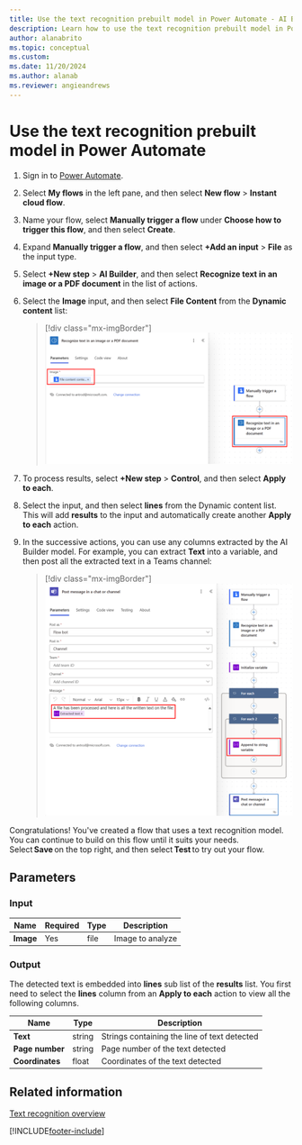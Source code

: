 ```yaml
---
title: Use the text recognition prebuilt model in Power Automate - AI Builder
description: Learn how to use the text recognition prebuilt model in Power Automate. 
author: alanabrito
ms.topic: conceptual
ms.custom: 
ms.date: 11/20/2024
ms.author: alanab
ms.reviewer: angieandrews
---
```


# Use the text recognition prebuilt model in Power Automate

1. Sign in to [Power Automate](https://flow.microsoft.com/).

1. Select **My flows** in the left pane, and then select **New flow** > **Instant cloud flow**.

1. Name your flow, select **Manually trigger a flow** under **Choose how to trigger this flow**, and then select **Create**.

1. Expand **Manually trigger a flow**, and then select **+Add an input** > **File** as the input type.

1. Select **+New step** > **AI Builder**, and then select **Recognize text in an image or a PDF document** in the list of actions.

1. Select the **Image** input, and then select **File Content** from the **Dynamic content** list:

    > [!div class="mx-imgBorder"]
    > ![Trigger text recognition flow.](media/trigger-text-recognition-2.png "Trigger text recognition flow")

1. To process results, select **+New step** > **Control**, and then select **Apply to each**.

1. Select the input, and then select **lines** from the Dynamic content list. This will add **results** to the input and automatically create another **Apply to each** action.

1. In the successive actions, you can use any columns extracted by the AI Builder model. For example, you can extract **Text** into a variable, and then post all the extracted text in a Teams channel:

    > [!div class="mx-imgBorder"]
    > ![Text recognition flow example.](media/text-flow-example2-2.png "Text recognition flow example")

Congratulations! You've created a flow that uses a text recognition model. You can continue to build on this flow until it suits your needs. Select **Save** on the top right, and then select **Test** to try out your flow. 

## Parameters
### Input
|Name |Required |Type |Description |
|---------|---------|---------|---------|
|**Image** |Yes |file |Image to analyze|

### Output

The detected text is embedded into **lines** sub list of the **results** list. You first need to select the **lines** column from an **Apply to each** action to view all the following columns.

|Name |Type |Description |
|---------|---------|---------|
|**Text** |string |Strings containing the line of text detected |
|**Page number** |string |Page number of the text detected |
|**Coordinates** |float |Coordinates of the text detected |

## Related information

[Text recognition overview](prebuilt-text-recognition.md)



[!INCLUDE[footer-include](includes/footer-banner.md)]
